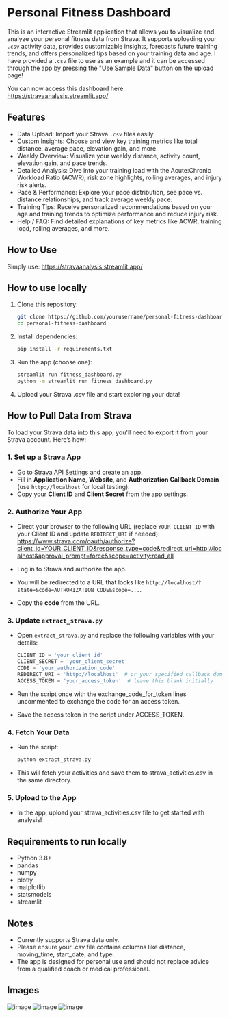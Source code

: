 # Personal Fitness Dashboard

This is an interactive Streamlit application that allows you to visualize and analyze your personal fitness data from Strava. It supports uploading your `.csv` activity data, provides customizable insights, forecasts future training trends, and offers personalized tips based on your training data and age. I have provided a `.csv` file to use as an example and it can be accessed through the app by pressing the "Use Sample Data" button on the upload page!

You can now access this dashboard here: https://stravaanalysis.streamlit.app/

## Features

- Data Upload: Import your Strava `.csv` files easily.
- Custom Insights: Choose and view key training metrics like total distance, average pace, elevation gain, and more.
- Weekly Overview: Visualize your weekly distance, activity count, elevation gain, and pace trends.
- Detailed Analysis: Dive into your training load with the Acute:Chronic Workload Ratio (ACWR), risk zone highlights, rolling averages, and injury risk alerts.
- Pace & Performance: Explore your pace distribution, see pace vs. distance relationships, and track average weekly pace.
- Training Tips: Receive personalized recommendations based on your age and training trends to optimize performance and reduce injury risk.
- Help / FAQ: Find detailed explanations of key metrics like ACWR, training load, rolling averages, and more.

## How to Use

Simply use: https://stravaanalysis.streamlit.app/

## How to use locally

1. Clone this repository:
   ```bash
   git clone https://github.com/yourusername/personal-fitness-dashboard.git
   cd personal-fitness-dashboard

2. Install dependencies:
   ```bash
   pip install -r requirements.txt

3. Run the app (choose one):
   ```bash
   streamlit run fitness_dashboard.py
   python -m streamlit run fitness_dashboard.py

4. Upload your Strava .csv file and start exploring your data!

## How to Pull Data from Strava

To load your Strava data into this app, you'll need to export it from your Strava account. Here’s how:

### 1. Set up a Strava App
- Go to [Strava API Settings](https://www.strava.com/settings/api) and create an app.
- Fill in **Application Name**, **Website**, and **Authorization Callback Domain** (use `http://localhost` for local testing).
- Copy your **Client ID** and **Client Secret** from the app settings.

### 2. Authorize Your App
- Direct your browser to the following URL (replace `YOUR_CLIENT_ID` with your Client ID and update `REDIRECT_URI` if needed):
https://www.strava.com/oauth/authorize?client_id=YOUR_CLIENT_ID&response_type=code&redirect_uri=http://localhost&approval_prompt=force&scope=activity:read_all

- Log in to Strava and authorize the app.
- You will be redirected to a URL that looks like `http://localhost/?state=&code=AUTHORIZATION_CODE&scope=...`.
- Copy the **code** from the URL.

### 3. Update `extract_strava.py`
- Open `extract_strava.py` and replace the following variables with your details:

  ```python
  CLIENT_ID = 'your_client_id'
  CLIENT_SECRET = 'your_client_secret'
  CODE = 'your_authorization_code'
  REDIRECT_URI = 'http://localhost'  # or your specified callback domain
  ACCESS_TOKEN = 'your_access_token'  # leave this blank initially

- Run the script once with the exchange_code_for_token lines uncommented to exchange the code for an access token.
- Save the access token in the script under ACCESS_TOKEN.

### 4. Fetch Your Data
- Run the script:
  ```bash
  python extract_strava.py

- This will fetch your activities and save them to strava_activities.csv in the same directory.

### 5. Upload to the App
- In the app, upload your strava_activities.csv file to get started with analysis!

## Requirements to run locally
- Python 3.8+
- pandas
- numpy
- plotly
- matplotlib
- statsmodels
- streamlit

## Notes
- Currently supports Strava data only.
- Please ensure your .csv file contains columns like distance, moving_time, start_date, and type.
- The app is designed for personal use and should not replace advice from a qualified coach or medical professional.

## Images
![image](https://github.com/user-attachments/assets/ebadac3e-cb98-43c0-b9ad-2fba66de1d47)
![image](https://github.com/user-attachments/assets/3b219b9d-c455-4831-af3f-8ee2de637ca3)
![image](https://github.com/user-attachments/assets/b8305d67-6f99-4d33-829d-97f5b82fef98)

